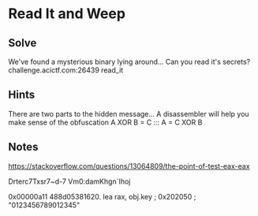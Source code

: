 # Read It and Weep

## Solve
We've found a mysterious binary lying around... Can you read it's secrets? challenge.acictf.com:26439 read_it

## Hints
There are two parts to the hidden message...
A disassembler will help you make sense of the obfuscation
A XOR B = C ::: A = C XOR B

## Notes

https://stackoverflow.com/questions/13064809/the-point-of-test-eax-eax

Drterc7Txsr7~d-7
Vm0:damKhgn`Ihoj

0x00000a11      488d05381620.  lea rax, obj.key ; 0x202050 ; "0123456789012345"  